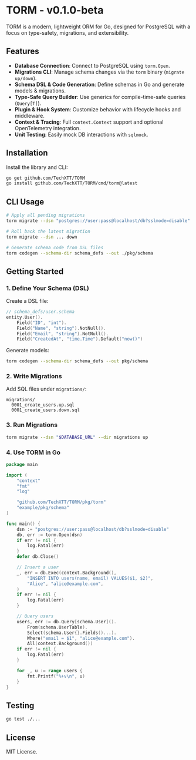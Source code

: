 # TORM - v0.1.0-beta

TORM is a modern, lightweight ORM for Go, designed for PostgreSQL with a focus on type-safety, migrations, and extensibility.

## Features

- **Database Connection**: Connect to PostgreSQL using `torm.Open`.
- **Migrations CLI**: Manage schema changes via the `torm` binary (`migrate up/down`).
- **Schema DSL & Code Generation**: Define schemas in Go and generate models & migrations.
- **Type-Safe Query Builder**: Use generics for compile-time-safe queries (`Query[T]`).
- **Plugin & Hook System**: Customize behavior with lifecycle hooks and middleware.
- **Context & Tracing**: Full `context.Context` support and optional OpenTelemetry integration.
- **Unit Testing**: Easily mock DB interactions with `sqlmock`.

## Installation

Install the library and CLI:

```bash
go get github.com/TechXTT/TORM
go install github.com/TechXTT/TORM/cmd/torm@latest
```

## CLI Usage

```bash
# Apply all pending migrations
torm migrate --dsn "postgres://user:pass@localhost/db?sslmode=disable" --dir ./migrations up

# Roll back the latest migration
torm migrate --dsn ... down

# Generate schema code from DSL files
torm codegen --schema-dir schema_defs --out ./pkg/schema
```

## Getting Started

### 1. Define Your Schema (DSL)

Create a DSL file:

```go
// schema_defs/user.schema
entity.User().
    Field("ID", "int").
    Field("Name", "string").NotNull().
    Field("Email", "string").NotNull().
    Field("CreatedAt", "time.Time").Default("now()")
```

Generate models:

```bash
torm codegen --schema-dir schema_defs --out pkg/schema
```

### 2. Write Migrations

Add SQL files under `migrations/`:

```
migrations/
  0001_create_users.up.sql
  0001_create_users.down.sql
```

### 3. Run Migrations

```bash
torm migrate --dsn "$DATABASE_URL" --dir migrations up
```

### 4. Use TORM in Go

```go
package main

import (
    "context"
    "fmt"
    "log"

    "github.com/TechXTT/TORM/pkg/torm"
    "example/pkg/schema"
)

func main() {
    dsn := "postgres://user:pass@localhost/db?sslmode=disable"
    db, err := torm.Open(dsn)
    if err != nil {
        log.Fatal(err)
    }
    defer db.Close()

    // Insert a user
    _, err = db.Exec(context.Background(),
        "INSERT INTO users(name, email) VALUES($1, $2)",
        "Alice", "alice@example.com",
    )
    if err != nil {
        log.Fatal(err)
    }

    // Query users
    users, err := db.Query[schema.User]().
        From(schema.UserTable).
        Select(schema.User{}.Fields()...).
        Where("email = $1", "alice@example.com").
        All(context.Background())
    if err != nil {
        log.Fatal(err)
    }

    for _, u := range users {
        fmt.Printf("%+v\n", u)
    }
}
```

## Testing

```bash
go test ./...
```

## License

MIT License.